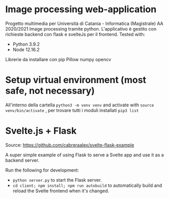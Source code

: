 # Image processing web-application
Progetto multimedia per Università di Catania - Informatica (Magistrale) AA 2020/2021
Image processing tramite python. L'applicativo è gestito con richieste backend con flask e svelteJs per il frontend.
Tested with:

- Python 3.9.2
- Node 12.16.2

Librerie da installare con pip
Pillow
numpy
opencv

# Setup virtual environment (most safe, not necessary)
All'interno della cartella `python3 -m venv venv` and activate with `source venv/bin/activate` , per trovare tutti i moduli installati `pip3 list`

# Svelte.js + Flask
Source:  https://github.com/cabreraalex/svelte-flask-example

A super simple example of using Flask to serve a Svelte app and use it as a backend server.

Run the following for development:

- `python server.py` to start the Flask server.
- `cd client; npm install; npm run autobuild` to automatically build and reload the Svelte frontend when it's changed.
